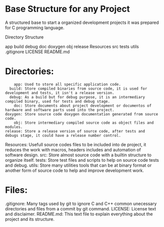 # Base Structure for any Project
A structured base to start a organized development projects it was prepared for C programming language.


Directory Structure

app
build
debug
doc
doxygen
obj
release
Resources
src
tests
utils
  .gitignore
  LICENSE
  README.md


# Directories:

        app: Used to store all specific application code.
      build: Store compiled binaries from source code, it is used for development and tests, it isn't a release version.
      debug: As a build but for debug purpose, it is an intermediary compiled binary, used for tests and debug stage.
        doc: Store documents about project development or documentos of hardware and software parts used into the project.
    doxygen: Store source code doxygen documentation generated from source code.
        obj: Store intermediary compiled source code as object files and modules.
    release: Store a release version of source code, after tests and debugs stage, it could have a release number control.
  Resources: Usefull source codes files to be included into de project, it reduces the work with macros, headers includes and automation of software design.
        src: Store almost source code with a builtin structure to organize itself.
      tests: Store test files and scripts to help on source code tests and debug.
      utils: Store many utilities tools that can be at binary format or another form of source code to help and improve development work.

         
# Files:

  .gitignore: Many tags used by git to ignore C and C++ common unecessary directories and files from a commit by git command.
  LICENSE: License text and disclaimer.
  README.md: This text file to explain everything about the project and its structure.
